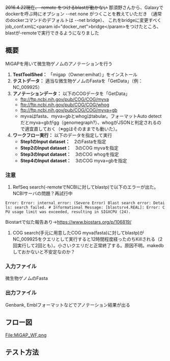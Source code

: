 
<s>2016.4.22現在、-remote をつけるblastが動かない</s>
那須野さんから、Galaxyでdockerを呼ぶ時にオプション --net none がつくことを教えていただき （通常のdockerコマンドのデフォルトは --net bridge）、 これをbridgeに変更すべくjob_conf.xmlに&lt;param id="docker_net"&gt;bridge&lt;/param&gt;をつけたところ、 blastが-remoteで実行できるようになりました

概要
----

MiGAPを用いて微生物ゲノムのアノテーションを行う

1.  **TestToolShed：** 「migap（Owner:emihat）」をインストール
2.  **テストデータ：** 適当な微生物ゲノムのFastaを「GetData」（例：NC_009925）
3.  **アノテーションデータ：** 以下のCOGデータを「GetData」
    -   <ftp://ftp.ncbi.nih.gov/pub/COG/COG/myva>
    -   <ftp://ftp.ncbi.nih.gov/pub/COG/COG/whog>
    -   <ftp://ftp.ncbi.nih.gov/pub/COG/COG/myva=gb>
    -   myvaはfasta、myva=gbとwhogはtabular。フォーマットAuto detectだとmyva=gbがgg（genomegraph?）、whogがJSONと判定されるので適宜直しておく（※ggはそのままでも動いた）。
4.  **ワークフロー実行：** 以下のデータを指定して実行
    -   **Step1のInput dataset：**　2のFastaを指定
    -   **Step2のInput dataset：**　3のCOG myvaを指定
    -   **Step3のInput dataset：**　3のCOG whogを指定
    -   **Step4のInput dataset：**　3のCOG myva=gbを指定

### 注意

1.  RefSeq search(-remoteでNCBIに対してblastp)で以下のエラーが出た。NCBIサーバの問題？再試行中

`Error: Error: internal_error: (Severe Error) Blast search error: Details: search failed. # Informational Message: [blastsrv4.REAL]: Error: CPU usage limit was exceeded, resulting in SIGXCPU (24).  `

Biostartで似た報告あり→https://www.biostars.org/p/106819/

1.  COG search(手元に用意したCOG myva(fasta)に対してblastp)がNC_009925をクエリとして実行すると12時間程度経ったのちKillされる（2回実行して2回とも）。小さいクエリだと正常終了する。原因不明。makedbしておかないと不安定なのか？

### 入力ファイル

微生物ゲノムのFasta

### 出力ファイル

Genbank, Emblフォーマットなどでアノテーション結果が出る

フロー図
--------

[<File:MiGAP_WF.png>](/File:MiGAP_WF.png "wikilink")

テスト方法
----------